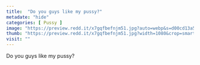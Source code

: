 ```yaml
---
title:  "Do you guys like my pussy?"
metadate: "hide"
categories: [ Pussy ]
image: "https://preview.redd.it/x7gqfbefnjm51.jpg?auto=webp&s=d00cd13a50ed0835e85dad4a89961a65ab4380af"
thumb: "https://preview.redd.it/x7gqfbefnjm51.jpg?width=1080&crop=smart&auto=webp&s=8eeafda4d4a5f7d2d3f9ee619db281a8e0ec80b8"
visit: ""
---
```

Do you guys like my pussy?
